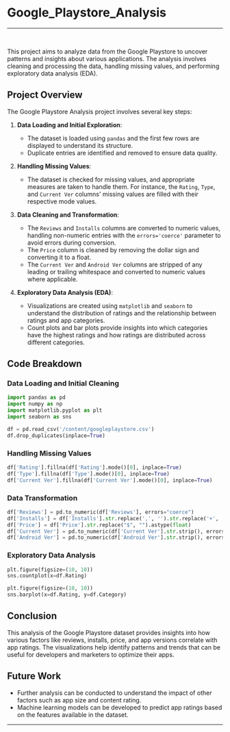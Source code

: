 # Google_Playstore_Analysis

---

<br>
<p>


This project aims to analyze data from the Google Playstore to uncover patterns and insights about various applications. The analysis involves cleaning and processing the data, handling missing values, and performing exploratory data analysis (EDA).

## Project Overview

The Google Playstore Analysis project involves several key steps:

1. **Data Loading and Initial Exploration**:
    - The dataset is loaded using `pandas` and the first few rows are displayed to understand its structure.
    - Duplicate entries are identified and removed to ensure data quality.

2. **Handling Missing Values**:
    - The dataset is checked for missing values, and appropriate measures are taken to handle them. For instance, the `Rating`, `Type`, and `Current Ver` columns' missing values are filled with their respective mode values.

3. **Data Cleaning and Transformation**:
    - The `Reviews` and `Installs` columns are converted to numeric values, handling non-numeric entries with the `errors='coerce'` parameter to avoid errors during conversion.
    - The `Price` column is cleaned by removing the dollar sign and converting it to a float.
    - The `Current Ver` and `Android Ver` columns are stripped of any leading or trailing whitespace and converted to numeric values where applicable.

4. **Exploratory Data Analysis (EDA)**:
    - Visualizations are created using `matplotlib` and `seaborn` to understand the distribution of ratings and the relationship between ratings and app categories.
    - Count plots and bar plots provide insights into which categories have the highest ratings and how ratings are distributed across different categories.

## Code Breakdown

### Data Loading and Initial Cleaning
```python
import pandas as pd
import numpy as np
import matplotlib.pyplot as plt
import seaborn as sns

df = pd.read_csv('/content/googleplaystore.csv')
df.drop_duplicates(inplace=True)
```

### Handling Missing Values
```python
df['Rating'].fillna(df['Rating'].mode()[0], inplace=True)
df['Type'].fillna(df['Type'].mode()[0], inplace=True)
df['Current Ver'].fillna(df['Current Ver'].mode()[0], inplace=True)
```

### Data Transformation
```python
df['Reviews'] = pd.to_numeric(df['Reviews'], errors="coerce")
df['Installs'] = df['Installs'].str.replace(',', '').str.replace('+', '').astype(float)
df['Price'] = df['Price'].str.replace("$", "").astype(float)
df['Current Ver'] = pd.to_numeric(df['Current Ver'].str.strip(), errors='coerce')
df['Android Ver'] = pd.to_numeric(df['Android Ver'].str.strip(), errors='coerce')
```

### Exploratory Data Analysis
```python
plt.figure(figsize=(10, 10))
sns.countplot(x=df.Rating)

plt.figure(figsize=(10, 10))
sns.barplot(x=df.Rating, y=df.Category)
```

## Conclusion

This analysis of the Google Playstore dataset provides insights into how various factors like reviews, installs, price, and app versions correlate with app ratings. The visualizations help identify patterns and trends that can be useful for developers and marketers to optimize their apps.

## Future Work

- Further analysis can be conducted to understand the impact of other factors such as app size and content rating.
- Machine learning models can be developed to predict app ratings based on the features available in the dataset.

---

</p>
